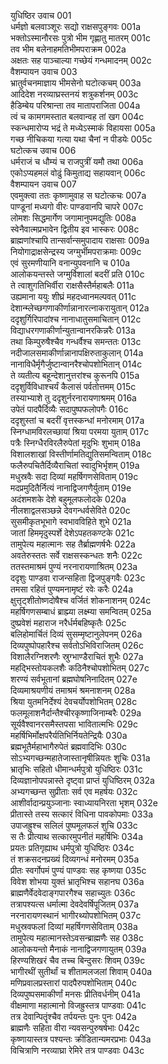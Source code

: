 युधिष्ठिर उवाच	001  
धर्मज्ञो बलवाञ्शूरः सद्यो राक्षसपुङ्गवः	001a  
भक्तोऽस्मानौरसः पुत्रो भीम गृह्णातु मातरम्	001c  
तव भीम बलेनाहमतिभीमपराक्रम	002a  
अक्षतः सह पाञ्चाल्या गच्छेयं गन्धमादनम्	002c  
वैशम्पायन उवाच	003  
भ्रातुर्वचनमाज्ञाय भीमसेनो घटोत्कचम्	003a  
आदिदेश नरव्याघ्रस्तनयं शत्रुकर्शनम्	003c  
हैडिम्बेय परिश्रान्ता तव मातापराजिता	004a  
त्वं च कामगमस्तात बलवान्वह तां खग	004c  
स्कन्धमारोप्य भद्रं ते मध्येऽस्माकं विहायसा	005a  
गच्छ नीचिकया गत्या यथा चैनां न पीडयेः	005c  
घटोत्कच उवाच	006  
धर्मराजं च धौम्यं च राजपुत्रीं यमौ तथा	006a  
एकोऽप्यहमलं वोढुं किमुताद्य सहायवान्	006c  
वैशम्पायन उवाच	007  
एवमुक्त्वा ततः कृष्णामुवाह स घटोत्कचः	007a  
पाण्डूनां मध्यगो वीरः पाण्डवानपि चापरे	007c  
लोमशः सिद्धमार्गेण जगामानुपमद्युतिः	008a  
स्वेनैवात्मप्रभावेन द्वितीय इव भास्करः	008c  
ब्राह्मणांश्चापि तान्सर्वान्समुपादाय राक्षसाः	009a  
नियोगाद्राक्षसेन्द्रस्य जग्मुर्भीमपराक्रमाः	009c  
एवं सुरमणीयानि वनान्युपवनानि च	010a  
आलोकयन्तस्ते जग्मुर्विशालां बदरीं प्रति	010c  
ते त्वाशुगतिभिर्वीरा राक्षसैस्तैर्महाबलैः	011a  
उह्यमाना ययुः शीघ्रं महदध्वानमल्पवत्	011c  
देशान्म्लेच्छगणाकीर्णान्नानारत्नाकरायुतान्	012a  
ददृशुर्गिरिपादांश्च नानाधातुसमाचितान्	012c  
विद्याधरगणाकीर्णान्युतान्वानरकिन्नरैः	013a  
तथा किम्पुरुषैश्चैव गन्धर्वैश्च समन्ततः	013c  
नदीजालसमाकीर्णान्नानापक्षिरुताकुलान्	014a  
नानाविधैर्मृगैर्जुष्टान्वानरैश्चोपशोभितान्	014c  
ते व्यतीत्य बहून्देशानुत्तरांश्च कुरूनपि	015a  
ददृशुर्विविधाश्चर्यं कैलासं पर्वतोत्तमम्	015c  
तस्याभ्याशे तु ददृशुर्नरनारायणाश्रमम्	016a  
उपेतं पादपैर्दिव्यैः सदापुष्पफलोपगैः	016c  
ददृशुस्तां च बदरीं वृत्तस्कन्धां मनोरमाम्	017a  
स्निग्धामविरलच्छायां श्रिया परमया युताम्	017c  
पत्रैः स्निग्धैरविरलैरुपेतां मृदुभिः शुभाम्	018a  
विशालशाखां विस्तीर्णामतिद्युतिसमन्विताम्	018c  
फलैरुपचितैर्दिव्यैराचितां स्वादुभिर्भृशम्	019a  
मधुस्रवैः सदा दिव्यां महर्षिगणसेविताम्	019c  
मदप्रमुदितैर्नित्यं नानाद्विजगणैर्युताम्	019e  
अदंशमशके देशे बहुमूलफलोदके	020a  
नीलशाद्वलसञ्छन्ने देवगन्धर्वसेविते	020c  
सुसमीकृतभूभागे स्वभावविहिते शुभे	021a  
जातां हिममृदुस्पर्शे देशेऽपहतकण्टके	021c  
तामुपेत्य महात्मानः सह तैर्ब्राह्मणर्षभैः	022a  
अवतेरुस्ततः सर्वे राक्षसस्कन्धतः शनैः	022c  
ततस्तमाश्रमं पुण्यं नरनारायणाश्रितम्	023a  
ददृशुः पाण्डवा राजन्सहिता द्विजपुङ्गवैः	023c  
तमसा रहितं पुण्यमनामृष्टं रवेः करैः	024a  
क्षुत्तृट्शीतोष्णदोषैश्च वर्जितं शोकनाशनम्	024c  
महर्षिगणसम्बाधं ब्राह्म्या लक्ष्म्या समन्वितम्	025a  
दुष्प्रवेशं महाराज नरैर्धर्मबहिष्कृतैः	025c  
बलिहोमार्चितं दिव्यं सुसम्मृष्टानुलेपनम्	026a  
दिव्यपुष्पोपहारैश्च सर्वतोऽभिविराजितम्	026c  
विशालैरग्निशरणैः स्रुग्भाण्डैराचितं शुभैः	027a  
महद्भिस्तोयकलशैः कठिनैश्चोपशोभितम्	027c  
शरण्यं सर्वभूतानां ब्रह्मघोषनिनादितम्	027e  
दिव्यमाश्रयणीयं तमाश्रमं श्रमनाशनम्	028a  
श्रिया युतमनिर्देश्यं देवचर्योपशोभितम्	028c  
फलमूलाशनैर्दान्तैश्चीरकृष्णाजिनाम्बरैः	029a  
सूर्यवैश्वानरसमैस्तपसा भावितात्मभिः	029c  
महर्षिभिर्मोक्षपरैर्यतिभिर्नियतेन्द्रियैः	030a  
ब्रह्मभूतैर्महाभागैरुपेतं ब्रह्मवादिभिः	030c  
सोऽभ्यगच्छन्महातेजास्तानृषीन्नियतः शुचिः	031a  
भ्रातृभिः सहितो धीमान्धर्मपुत्रो युधिष्ठिरः	031c  
दिव्यज्ञानोपपन्नास्ते दृष्ट्वा प्राप्तं युधिष्ठिरम्	032a  
अभ्यगच्छन्त सुप्रीताः सर्व एव महर्षयः	032c  
आशीर्वादान्प्रयुञ्जानाः स्वाध्यायनिरता भृशम्	032e  
प्रीतास्ते तस्य सत्कारं विधिना पावकोपमाः	033a  
उपाजह्रुश्च सलिलं पुष्पमूलफलं शुचि	033c  
स तैः प्रीत्याथ सत्कारमुपनीतं महर्षिभिः	034a  
प्रयतः प्रतिगृह्याथ धर्मपुत्रो युधिष्ठिरः	034c  
तं शक्रसदनप्रख्यं दिव्यगन्धं मनोरमम्	035a  
प्रीतः स्वर्गोपमं पुण्यं पाण्डवः सह कृष्णया	035c  
विवेश शोभया युक्तं भ्रातृभिश्च सहानघ	036a  
ब्राह्मणैर्वेदवेदाङ्गपारगैश्च सहाच्युतः	036c  
तत्रापश्यत्स धर्मात्मा देवदेवर्षिपूजितम्	037a  
नरनारायणस्थानं भागीरथ्योपशोभितम्	037c  
मधुस्रवफलां दिव्यां महर्षिगणसेविताम्	038a  
तामुपेत्य महात्मानस्तेऽवसन्ब्राह्मणैः सह	038c  
आलोकयन्तो मैनाकं नानाद्विजगणायुतम्	039a  
हिरण्यशिखरं चैव तच्च बिन्दुसरः शिवम्	039c  
भागीरथीं सुतीर्थां च शीतामलजलां शिवाम्	040a  
मणिप्रवालप्रस्तारां पादपैरुपशोभिताम्	040c  
दिव्यपुष्पसमाकीर्णां मनसः प्रीतिवर्धनीम्	041a  
वीक्षमाणा महात्मानो विजह्रुस्तत्र पाण्डवाः	041c  
तत्र देवान्पितॄंश्चैव तर्पयन्तः पुनः पुनः	042a  
ब्राह्मणैः सहिता वीरा न्यवसन्पुरुषर्षभाः	042c  
कृष्णायास्तत्र पश्यन्तः क्रीडितान्यमरप्रभाः	043a  
विचित्राणि नरव्याघ्रा रेमिरे तत्र पाण्डवाः	043c  

